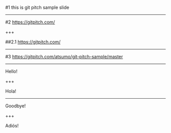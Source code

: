#1
this is git pitch sample slide

---

#2
https://gitpitch.com/

+++

##2.1
https://gitpitch.com/

---

#3
https://gitpitch.com/atsumo/git-pitch-sample/master

---

Hello!

+++

Hola!

---

Goodbye!

+++

Adiós!

